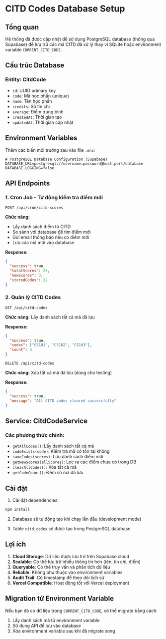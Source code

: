 # CITD Codes Database Setup

## Tổng quan

Hệ thống đã được cập nhật để sử dụng PostgreSQL database (thông qua Supabase) để lưu trữ các mã CITD đã xử lý thay vì SQLite hoặc environment variable `CURRENT_CITD_CODE`.

## Cấu trúc Database

### Entity: CitdCode
- `id`: UUID primary key
- `code`: Mã học phần (unique)
- `name`: Tên học phần
- `credits`: Số tín chỉ
- `average`: Điểm trung bình
- `createdAt`: Thời gian tạo
- `updatedAt`: Thời gian cập nhật

## Environment Variables

Thêm các biến môi trường sau vào file `.env`:

```env
# PostgreSQL Database Configuration (Supabase)
DATABASE_URL=postgresql://username:password@host:port/database
DATABASE_LOGGING=false
```

## API Endpoints

### 1. Cron Job - Tự động kiểm tra điểm mới
```
POST /api/cron/citd-scores
```

**Chức năng:**
- Lấy danh sách điểm từ CITD
- So sánh với database để tìm điểm mới
- Gửi email thông báo nếu có điểm mới
- Lưu các mã mới vào database

**Response:**
```json
{
  "success": true,
  "totalScores": 25,
  "newScores": 3,
  "storedCodes": 22
}
```

### 2. Quản lý CITD Codes
```
GET /api/citd-codes
```

**Chức năng:** Lấy danh sách tất cả mã đã lưu

**Response:**
```json
{
  "success": true,
  "codes": ["CS101", "CS102", "CS103"],
  "count": 3
}
```

```
DELETE /api/citd-codes
```

**Chức năng:** Xóa tất cả mã đã lưu (dùng cho testing)

**Response:**
```json
{
  "success": true,
  "message": "All CITD codes cleared successfully"
}
```

## Service: CitdCodeService

### Các phương thức chính:

- `getAllCodes()`: Lấy danh sách tất cả mã
- `codeExists(code)`: Kiểm tra mã có tồn tại không
- `saveCodes(scores)`: Lưu danh sách điểm mới
- `getNewScores(allScores)`: Lọc ra các điểm chưa có trong DB
- `clearAllCodes()`: Xóa tất cả mã
- `getCodeCount()`: Đếm số mã đã lưu

## Cài đặt

1. Cài đặt dependencies:
```bash
npm install
```

2. Database sẽ tự động tạo khi chạy lần đầu (development mode)

3. Table `citd_codes` sẽ được tạo trong PostgreSQL database

## Lợi ích

1. **Cloud Storage**: Dữ liệu được lưu trữ trên Supabase cloud
2. **Scalable**: Có thể lưu trữ nhiều thông tin hơn (tên, tín chỉ, điểm)
3. **Queryable**: Có thể truy vấn và phân tích dữ liệu
4. **Reliable**: Không phụ thuộc vào environment variables
5. **Audit Trail**: Có timestamp để theo dõi lịch sử
6. **Vercel Compatible**: Hoạt động tốt với Vercel deployment

## Migration từ Environment Variable

Nếu bạn đã có dữ liệu trong `CURRENT_CITD_CODE`, có thể migrate bằng cách:

1. Lấy danh sách mã từ environment variable
2. Sử dụng API để lưu vào database
3. Xóa environment variable sau khi đã migrate xong
